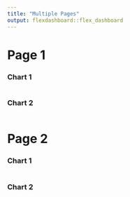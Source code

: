 ```yaml
---
title: "Multiple Pages"
output: flexdashboard::flex_dashboard
---
```


Page 1
===================================== 
    
### Chart 1
    
```{r}
```
    
### Chart 2

```{r}
```
   
Page 2
=====================================     

### Chart 1
    
```{r}
```
    
### Chart 2

```{r}
```
